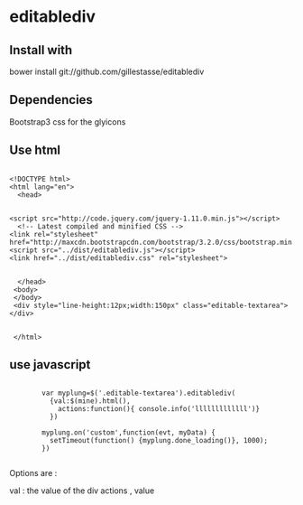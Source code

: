 editablediv
===========


## Install with 
bower install git://github.com/gillestasse/editablediv

## Dependencies

Bootstrap3 css for the glyicons


## Use html
```

<!DOCTYPE html>
<html lang="en">
  <head>


<script src="http://code.jquery.com/jquery-1.11.0.min.js"></script>	
  <!-- Latest compiled and minified CSS -->
<link rel="stylesheet" href="http://maxcdn.bootstrapcdn.com/bootstrap/3.2.0/css/bootstrap.min.css">
<script src="../dist/editablediv.js"></script>
<link href="../dist/editablediv.css" rel="stylesheet">


  </head>
 <body>
 </body>
 <div style="line-height:12px;width:150px" class="editable-textarea"></div>


 </html>

 ```
 ## use javascript 
 
 
 
```
	
        var myplung=$('.editable-textarea').editablediv(
          {val:$(mine).html(),
            actions:function(){ console.info('lllllllllllll')}
          })
        
        myplung.on('custom',function(evt, myData) {
          setTimeout(function() {myplung.done_loading()}, 1000);
        })


 ```
 
 Options are : 
 
 val : the value of the div
 actions , value 
